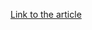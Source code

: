 [Link to the article](https://thehackernews.com/2025/05/hackers-use-fake-vpn-and-browser-nsis.html)
